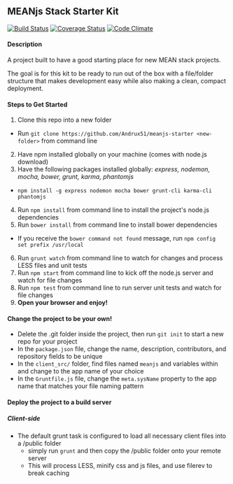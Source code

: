 ## MEANjs Stack Starter Kit
[![Build Status](https://travis-ci.org/Andrux51/meanjs-starter.svg?branch=master)](https://travis-ci.org/Andrux51/meanjs-starter) [![Coverage Status](https://coveralls.io/repos/Andrux51/meanjs-starter/badge.svg?branch=master)](https://coveralls.io/r/Andrux51/meanjs-starter?branch=master) [![Code Climate](https://codeclimate.com/github/Andrux51/meanjs-starter/badges/gpa.svg)](https://codeclimate.com/github/Andrux51/meanjs-starter)

#### Description

A project built to have a good starting place for new MEAN stack projects. 

The goal is for this kit to be ready to run out of the box with a file/folder structure that makes development easy while also making a clean, compact deployment.

#### Steps to Get Started
1. Clone this repo into a new folder
  - Run `git clone https://github.com/Andrux51/meanjs-starter <new-folder>` from command line
2. Have npm installed globally on your machine (comes with node.js download)
3. Have the following packages installed globally: _express, nodemon, mocha, bower, grunt, karma, phantomjs_
  - `npm install -g express nodemon mocha bower grunt-cli karma-cli phantomjs`
4. Run `npm install` from command line to install the project's node.js dependencies
5. Run `bower install` from command line to install bower dependencies
  - If you receive the `bower command not found` message, run `npm config set prefix /usr/local`
6. Run `grunt watch` from command line to watch for changes and process LESS files and unit tests
7. Run `npm start` from command line to kick off the node.js server and watch for file changes
8. Run `npm test` from command line to run server unit tests and watch for file changes
9. __Open your browser and enjoy!__

#### Change the project to be your own!
* Delete the .git folder inside the project, then run `git init` to start a new repo for your project
* In the `package.json` file, change the name, description, contributors, and repository fields to be unique
* In the `client_src/` folder, find files named `meanjs` and variables within and change to the app name of your choice
* In the `Gruntfile.js` file, change the `meta.sysName` property to the app name that matches your file naming pattern

#### Deploy the project to a build server
##### Client-side
- The default grunt task is configured to load all necessary client files into a /public folder
  - simply run `grunt` and then copy the /public folder onto your remote server
  - This will process LESS, minify css and js files, and use filerev to break caching
